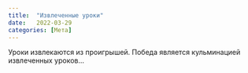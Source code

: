 ```yaml
---
title:  "Извлеченные уроки"
date:   2022-03-29
categories: [Мета]
---
```


 Уроки извлекаются из проигрышей. Победа является кульминацией извлеченных уроков...
